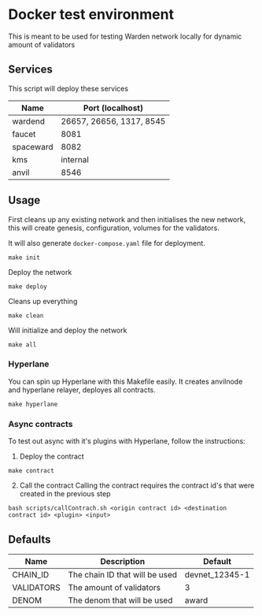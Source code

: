 # Docker test environment

This is meant to be used for testing Warden network locally for dynamic amount of validators

## Services

This script will deploy these services

| Name      | Port (localhost)         |
| --------- | ------------------------ |
| wardend   | 26657, 26656, 1317, 8545 |
| faucet    | 8081                     |
| spaceward | 8082                     |
| kms       | internal                 |
| anvil     | 8546                     |

## Usage

First cleans up any existing network and then initialises the new network, this
will create genesis, configuration, volumes for the validators.

It will also generate `docker-compose.yaml` file for deployment.

```
make init
```

Deploy the network

```
make deploy
```

Cleans up everything

```
make clean
```

Will initialize and deploy the network

```
make all
```

### Hyperlane

You can spin up Hyperlane with this Makefile easily.
It creates anvilnode and hyperlane relayer, deployes all contracts.

```shell
make hyperlane
```

### Async contracts

To test out async with it's plugins with Hyperlane, follow the instructions:

1. Deploy the contract

```
make contract
```

2. Call the contract
   Calling the contract requires the contract id's that were created in the previous step

```shell
bash scripts/callContrach.sh <origin contract id> <destination contract id> <plugin> <input>

```

## Defaults

| Name       | Description                    | Default        |
| ---------- | ------------------------------ | -------------- |
| CHAIN_ID   | The chain ID that will be used | devnet_12345-1 |
| VALIDATORS | The amount of validators       | 3              |
| DENOM      | The denom that will be used    | award          |

